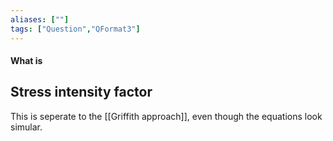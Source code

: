 ```yaml
---
aliases: [""]
tags: ["Question","QFormat3"]
---
```


#### What is
## Stress intensity factor
This is seperate to the [[Griffith approach]], even though the equations look simular.